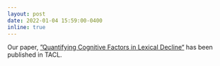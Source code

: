 ```yaml
---
layout: post
date: 2022-01-04 15:59:00-0400
inline: true
---
```


Our paper, [”Quantifying Cognitive Factors in Lexical Decline“](https://direct.mit.edu/tacl/article-pdf/doi/10.1162/tacl\_a\_00441/1979747/tacl\_a\_00441.pdf) has been published in TACL.